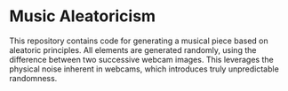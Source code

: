 # Music Aleatoricism
This repository contains code for generating a musical piece based on aleatoric principles.
All elements are generated randomly, using the difference between two successive webcam images.
This leverages the physical noise inherent in webcams, which introduces truly unpredictable randomness.